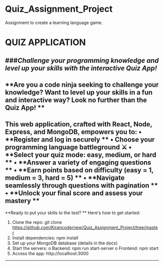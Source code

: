 # Quiz_Assignment_Project
Assignment to create a learning language game.



# **QUIZ APPLICATION**
###_Challenge your programming knowledge and level up your skills with the interactive Quiz App!_
---
**Are you a code ninja seeking to challenge your knowledge?   Want to level up your skills in a fun and interactive way?   Look no further than the Quiz App! **
---
This web application, crafted with React, Node, Express, and MongoDB, empowers you to:
•	**Register and log in securely **
•	Choose your programming language battleground ⚔️
•	**Select your quiz mode: easy, medium, or hard **
•	**Answer a variety of engaging questions **
•	**Earn points based on difficulty (easy = 1, medium = 3, hard = 5) **
•	**Navigate seamlessly through questions with pagination **
•	**Unlock your final score and assess your mastery **
---

**Ready to put your skills to the test? **
Here's how to get started:
1.	Clone the repo: git clone https://github.com/Kirancodernew/Quiz_Assignment_Project/tree/master
2.	Install dependencies: npm install
3.	Set up your MongoDB database (details in the docs)
4.	Start the servers:
o	Backend: npm run start-server
o	Frontend: npm start
5.	Access the app: http://localhost:3000
---





